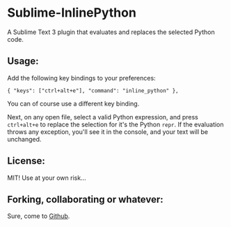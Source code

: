 Sublime-InlinePython
====================

A Sublime Text 3 plugin that evaluates and replaces the selected Python code.

Usage:
------

Add the following key bindings to your preferences:

    { "keys": ["ctrl+alt+e"], "command": "inline_python" },

You can of course use a different key binding.

Next, on any open file, select a valid Python expression, and press
`ctrl+alt+e` to replace the selection for it's the Python `repr`. If the
evaluation throws any exception, you'll see it in the console, and your text
will be unchanged.


License:
--------

MIT! Use at your own risk...


Forking, collaborating or whatever:
-----------------------------------

Sure, come to [Github](https://github.com/apiad/Sublime-InlinePython).
